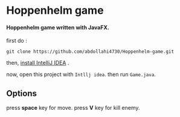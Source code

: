 # Hoppenhelm game
#### Hoppenhelm game written with JavaFX.


first do :
```
git clone https://github.com/abdollahi4730/Hoppenhelm-game.git 
```

then, [install IntelliJ IDEA](https://www.jetbrains.com/help/idea/installation-guide.html) .

now, open this project with `Intllj idea`.
then run `Game.java`.

## Options
press **space** key for move.
press **V** key for kill enemy.

